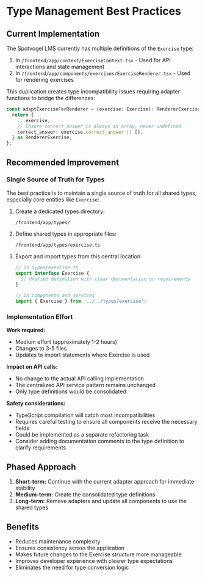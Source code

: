 # Type Management Best Practices

## Current Implementation

The Spotvogel LMS currently has multiple definitions of the `Exercise` type:

1. In `/frontend/app/context/ExerciseContext.tsx` - Used for API interactions and state management
2. In `/frontend/app/components/exercises/ExerciseRenderer.tsx` - Used for rendering exercises

This duplication creates type incompatibility issues requiring adapter functions to bridge the differences:

```typescript
const adaptExerciseForRenderer = (exercise: Exercise): RendererExercise => {
  return {
    ...exercise,
    // Ensure correct_answer is always an array, never undefined
    correct_answer: exercise.correct_answer || [],
  } as RendererExercise;
};
```

## Recommended Improvement

### Single Source of Truth for Types

The best practice is to maintain a single source of truth for all shared types, especially core entities like `Exercise`:

1. Create a dedicated types directory:
   ```
   /frontend/app/types/
   ```

2. Define shared types in appropriate files:
   ```
   /frontend/app/types/exercise.ts
   ```

3. Export and import types from this central location:
   ```typescript
   // In types/exercise.ts
   export interface Exercise {
     // Unified definition with clear documentation on requirements
   }
   
   // In components and services
   import { Exercise } from '../../types/exercise';
   ```

### Implementation Effort

**Work required:**
- Medium effort (approximately 1-2 hours)
- Changes to 3-5 files
- Updates to import statements where Exercise is used

**Impact on API calls:**
- No change to the actual API calling implementation
- The centralized API service pattern remains unchanged
- Only type definitions would be consolidated

**Safety considerations:**
- TypeScript compilation will catch most incompatibilities
- Requires careful testing to ensure all components receive the necessary fields
- Could be implemented as a separate refactoring task
- Consider adding documentation comments to the type definition to clarify requirements

## Phased Approach

1. **Short-term:** Continue with the current adapter approach for immediate stability
2. **Medium-term:** Create the consolidated type definitions
3. **Long-term:** Remove adapters and update all components to use the shared types

## Benefits

- Reduces maintenance complexity
- Ensures consistency across the application
- Makes future changes to the Exercise structure more manageable
- Improves developer experience with clearer type expectations
- Eliminates the need for type conversion logic 